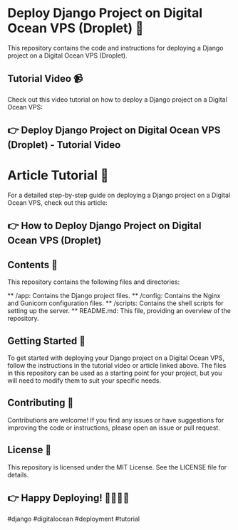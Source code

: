 # Deploy Django Project on Digital Ocean VPS (Droplet) 🚀
This repository contains the code and instructions for deploying a Django project on a Digital Ocean VPS (Droplet).

## Tutorial Video 📹
Check out this video tutorial on how to deploy a Django project on a Digital Ocean VPS:

##  👉 Deploy Django Project on Digital Ocean VPS (Droplet) - Tutorial Video

# Article Tutorial 📝
For a detailed step-by-step guide on deploying a Django project on a Digital Ocean VPS, check out this article:

##  👉 How to Deploy Django Project on Digital Ocean VPS (Droplet)

##  Contents 📁
This repository contains the following files and directories:

** /app: Contains the Django project files.
** /config: Contains the Nginx and Gunicorn configuration files.
** /scripts: Contains the shell scripts for setting up the server.
** README.md: This file, providing an overview of the repository.

## Getting Started 🚀
To get started with deploying your Django project on a Digital Ocean VPS, follow the instructions in the tutorial video or article linked above. The files in this repository can be used as a starting point for your project, but you will need to modify them to suit your specific needs.

## Contributing 🤝
Contributions are welcome! If you find any issues or have suggestions for improving the code or instructions, please open an issue or pull request.

##  License 📜
This repository is licensed under the MIT License. See the LICENSE file for details.

## 👉 Happy Deploying! 👨‍💻👩‍💻

#django #digitalocean #deployment #tutorial
